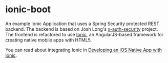 ionic-boot
===========================

An example Ionic Application that uses a Spring Security protected REST backend. The backend is based on Josh Long's
[x-auth-security](https://github.com/joshlong/boot-examples/tree/master/x-auth-security) project. The frontend
is refactored to use [Ionic](http://ionicframework.com), an AngularJS-based framework for creating native mobile apps
with HTML5.

You can read about integrating Ionic in [Developing an iOS Native App with Ionic](http://raibledesigns.com/rd/entry/developing_an_ios_native_app).

